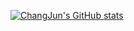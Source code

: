[![ChangJun's GitHub stats](https://github-readme-stats.vercel.app/api?username=changjun6518)](https://github.com/anuraghazra/github-readme-stats)
